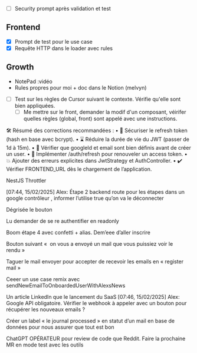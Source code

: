 - [ ] Security prompt après validation et test

## Frontend

- [x] Prompt de test pour le use case
- [x] Requête HTTP dans le loader avec rules

## Growth

- NotePad :vidéo
- Rules propres pour moi + doc dans le Notion (melvyn)

- [ ] Test sur les règles de Cursor suivant le contexte. Vérifie qu'elle sont bien appliquées.
  - [ ] Me mettre sur le front, demander la modif d'un composant, véirifer quelles règles (global, front) sont appelé avec une instructions.

🛠 Résumé des corrections recommandées :
• 🔐 Sécuriser le refresh token (hash en base avec bcrypt).
• ⌛ Réduire la durée de vie du JWT (passer de 1d à 15m).
• 🛑 Vérifier que googleId et email sont bien définis avant de créer un user.
• 🔄 Implémenter /auth/refresh pour renouveler un access token.
• 💥 Ajouter des erreurs explicites dans JwtStrategy et AuthController.
• ✔️ Vérifier FRONTEND_URL dès le chargement de l’application.

NestJS Throttler

[07:44, 15/02/2025] Alex: Étape 2 backend route pour les étapes dans un google contrôleur , informer l’utilise true qu’on va le déconnecter

Dégrisée le bouton

Lu demander de se re authentifier en readonly

Boom étape 4 avec confetti + alias. Dem’eee d’aller inscrire

Bouton suivant «  on vous a envoyé un mail que vous puissiez voir le rendu »

Taguer le mail envoyer pour accepter de recevoir les emails en « register mail »

Ceeer un use case remix avec sendNewEmailToOnboardedUserWithAlexsNews

Un article LinkedIn que le lancement du SaaS
[07:46, 15/02/2025] Alex: Google API obligatoire. Vérifier le webhook à appeler avec un bouton pour récupérer les nouveaux emails ?

Créer un label « le journal processed » en statut d’un mail en base de données pour nous assurer que tout est bon

ChatGPT OPÉRATEUR pour review de code que Reddit. Faire la prochaine MR en mode test avec les outils
